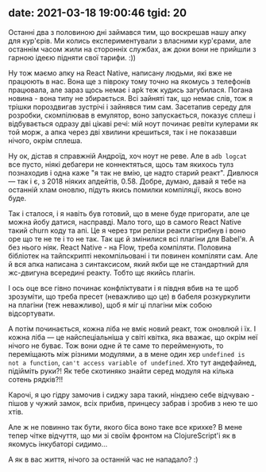 date: 2021-03-18 19:00:46
tgid: 20
----

Останні два з половиною дні займався тим, що воскрешав нашу апку для кур'єрів. Ми колись експериментували з власними кур'єрами, але останнім часом жили на сторонніх службах, аж доки вони не прийшли з гарною ідеєю підняти свої тарифи. :))

Ну тож маємо апку на React Native, написану людьми, які вже не працюють в нас. Вона ще з півроку тому точно на якомусь з телефонів працювала, але зараз щось немає і apk теж кудись загубилася. Погана новина - вона типу не збирається. Всі зайняті так, що немає слів, тож я трішки пороздвигав зустрічі і зайнявся тим сам. Засетапив середу для розробки, скомпілював в емулятор, воно запускається, показує сплеш і відбувається одразу дві цікаві речі: мій ноут починає ревіти кулерами як той морж, а апка через дві хвилини крешиться, так і не показавши нічого, окрім сплеша.

Ну ок, дістав я справжній Андроїд, хоч ноут не реве. Але в `adb logcat` все пусто, ніякі дебагери не коннектяться, щось там якихось тулз познаходив і одна каже "я так не вмію, це надто старий реакт". Дивлюся — так і є, з 2018 ніяких апдейтів, 0.58. Добре, думаю, давай я тебе на останній хлам оновлю, підуть якись помилки компіляції, якось воно буде.

Так і сталося, і я навіть був готовий, що в мене буде пригорати, але це можна йобу датися, насправді. Мало того, що в самого React Native такий churn коду та апі. Це я через три релізи реакти стрибнув і воно оре що те не те і то не так. Так щє й змінилися всі плагіни для Babel'я. А без нього ніяк. React Native - на Flow, треба компіляти. Половина бібліотек на тайпскрипті некомпільовані і ти повинен компіляти сам. Але й вся апка написана з синтаксисом, який якби ще не стандартний для жс-двигуна всередині реакту. Тобто щє якийсь плагін.

І ось оце все гівно починає конфліктувати і я півдня вбив на те щоб зрозуміти, що треба пресет (неважливо що це) в бабеля розкуркулити на плагіни (теж неважливо), щоб я міг ці плагіни між собою відсортувати.

А потім починається, кожна ліба не вміє новий реакт, тож оновлюй і їх. І кожна ліба — це найспеціальніша у світі квітка, яка вважає, що окрім неї нічого не буває. Тож вони одне й те саме то перейменують, то переміщають між різними модулями, а в мене один хєр `undefined is not a function`, `can't access variable of undefined`. Хто тут андефайнед, підійміть руки?! Як тебе скотиняко знайти серед модуля на кілька сотень рядків?!!

Карочі, я цю гідру замочив і сиджу зара такий, ніндзею себе відчуваю - пішов у чужий замок, всіх прибив, принцесу забрав і зробив з нею те шо хтів.

Але ж не повинно так бути, якого біса воно таке все крихке? В мене тепер чітке відчуття, що ми зі своїм фронтом на ClojureScript'і як в якомусь інкубаторі сидимо...

А як в вас життя, нічого за останній час не нападало? :)